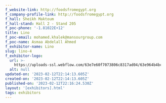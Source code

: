 ```yaml
---
f_website-link: http://foodsfromegypt.org
f_company-profile-link: http://foodsfromegypt.org
f_hall: Sheikh Maktoum
f_hall-stand: Hall 2 - Stand 205
f_poc-phone: '-1.81022E+12'
title: Lino
f_poc-email: mohamed.khalek@mansourgroup.com
f_poc-name: Asmaa Abdelall Ahmed
f_exhibitor-name: Lino
slug: lino-4
f_exhibitor-logo:
  url: >-
    https://uploads-ssl.webflow.com/63e7e60f7073806c8317ad04/63e964b4bc6a9aee4ac12e4c_63e9403f70738090f72fdfdc_4A%2520NUTRITION%2520CO%25201.png
  alt: null
updated-on: '2023-02-12T22:14:13.605Z'
created-on: '2023-02-12T22:14:13.605Z'
published-on: '2023-02-12T22:16:24.530Z'
layout: '[exhibitors].html'
tags: exhibitors
---
```



